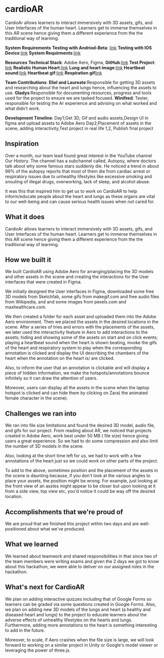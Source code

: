 # cardioAR
CardioAr allows learners to interact immersively with 3D assets, gifs, and User Interfaces of the human heart.  Learners get to immerse themselves in this AR scene hence giving them a different experience from the  the traditional way of learning.


**System Requirements**
**Testing with Andriod-Beta**: [link](https://helpx.adobe.com/aero/using/discover-augmented-reality-content.html)
**Testing with IOS Device**:[link](https://helpx.adobe.com/aero/system-requirements.html)
**System Requirments**:[link](https://helpx.adobe.com/aero/system-requirements-macos-windows.html)

**Resources**
**Technical Stack**: Adobe Aero, Figma, 
**GitHub**:[link](https://github.com/skapezempire/cardioAR.git)
**Test Project**: [link](https://adobeaero.app.link/p2tGyr5CgPb)
**Realistic Human Heart**:[link](https://skfb.ly/oyBCT)
**Lung and heart image**:[link](https://www.maxhealthcare.in/blogs/10-surprising-facts-about-lung-cancer)
**Heartbeat sound**:[link](https://en.wikipedia.org/wiki/File:HROgg.ogg)
**Heartbeat gif**:[link](https://commons.wikimedia.org/wiki/File:CG_Heart.gif#/media/File:CG_Heart.gif)
**Respiration gif**[link](https://makeagif.com/i/Fdr_xR)

**Team Contributions**: 
**Eliel and Laureate**:Responsible for getting 3D assets and researching about the heart and lungs hence, influencing the assets to use.
**Gladys**:Responsible for documenting resources, progress and tools used for the project to ensure we are tasked focused.
**Winifred**: Tester, responsible for testing the Ar experience and advising on what worked and what didn't work.

**Development Timeline**: 
Day1;Get 3D, Gif and audio assets,Design UI in figma and upload assets to Adobe Aero 
Day2;Placement of assets in the scene, adding interactivity,Test project in real life 1,2, Publish final project

## Inspiration
Over a month, our team lead found great interest in the YouTube channel Our History. The channel has a subchannel called, Autopsy, where doctors talk about why some famous stars suddenly die.
He noticed a trend in about 99% of the autopsy reports that most of them die from cardiac arrest or respiratory issues due to unhealthy lifestyles like excessive smoking and snouting of illegal drugs, overworking, lack of sleep, and alcohol abuse.

It was this that inspired him to get us to work on CardioAR to help inform/educate people about the heart and lungs as these organs are vital to our well-being and can cause serious health issues 
when not cared for.

## What it does
CardioAr allows learners to interact immersively with 3D assets, gifs, and User Interfaces of the human heart. 
Learners get to immerse themselves in this AR scene hence giving them a different experience from the 
the traditional way of learning.

## How we built it
We built CardioAR using Adobe Aero for arranging/placing the 3D models and other assets in the scene and creating the interactions for the User interfaces that were created in Figma.

We initially designed the User interfaces in Figma, downloaded some free 3D models from Sketchfab, some gifs from makegif.com and free audio files from Wikipedia, and and some images from pexels.com and maxhealthcare.com.

We then created a folder for each asset and uploaded them into the Adobe Aero environment.
Then we placed the assets in the desired locations in the scene. After a series of tries and errors with the placements of the assets, we later used the interactivity feature in Aero to add interactions to the assets; hiding and showing some of the assets on start and on click events; playing a heartbeat sound when the heart is shown beating, invoke the gifs of the heart and respiratory system to play when the corresponding annotation is clicked and display the UI describing the chambers of the heart when the annotation on the heart is/ are clicked.

Also, to inform the user that an annotation is clickable and will display a piece of hidden information, we make the hotspots/annotations bounce infinitely so it can draw the attention of users.

Moreover, users can display all the assets in the scene when the laptop hotspot is clicked and can hide them by clicking on Zara( the animated female character in the scene).

## Challenges we ran into
We ran into file size limitations and found the desired 3D model, audio file, and gifs for our project.
From reading about AR, we noticed that projects created in Adobe Aero, work best under 50 MB ( file size) hence giving users a great experience. 
So we had to do some compression and also limit the number of 3D models in the scene.

Also, looking at the short time left for us, we had to work with a few annotations of the heart just so we could work on other parts of the project.

To add to the above, sometimes position and the placement of the assets in the scene is daunting because, if you don't look at the various angles to place your assets, the position might be wrong.
For example, just looking at the front view of an asstes might appear to be closer but upon looking at it from a side view, top view etc, you'd notice it could be way off the desired location.

## Accomplishments that we're proud of
We are proud that we finished this project within two days and are well-positioned about what we've produced.

## What we learned
We learned about teamwork and shared responsibilities in that since two of the team members were writing exams and given the 2 days we got to know about this hackathon, we were able to deliver on our assigned roles in the hackathon.

## What's next for CardioAR
We plan on adding interactive quizzes including that of Google Forms so learners can be graded via some questions created in Google Forms. 
Also, we plan on adding new 3D models of the lungs and heart (a healthy and diseased heart and lungs) to the project to educate learners about the adverse effects of unhealthy lifestyles on the hearts and lungs.
Furthermore, adding more annotations to the heart is something interesting to add in the future.

Moreover, to scale, if Aero crashes when the file size is large, we will look forward to working on a similar project in Unity or Google's model viewer or leveraging the power of three.js.



